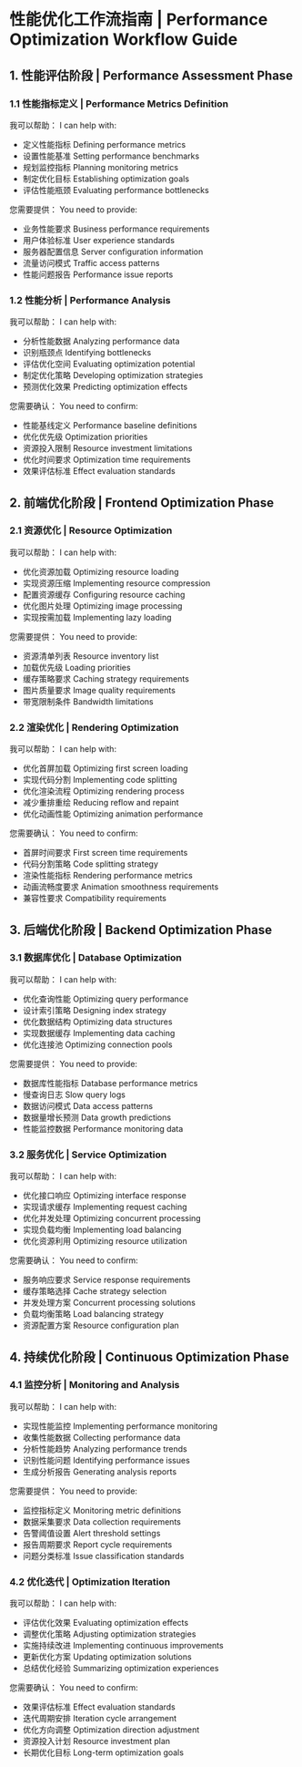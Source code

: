# 性能优化工作流指南 | Performance Optimization Workflow Guide

## 1. 性能评估阶段 | Performance Assessment Phase

### 1.1 性能指标定义 | Performance Metrics Definition

我可以帮助：
I can help with:
- 定义性能指标
  Defining performance metrics
- 设置性能基准
  Setting performance benchmarks
- 规划监控指标
  Planning monitoring metrics
- 制定优化目标
  Establishing optimization goals
- 评估性能瓶颈
  Evaluating performance bottlenecks

您需要提供：
You need to provide:
- 业务性能要求
  Business performance requirements
- 用户体验标准
  User experience standards
- 服务器配置信息
  Server configuration information
- 流量访问模式
  Traffic access patterns
- 性能问题报告
  Performance issue reports

### 1.2 性能分析 | Performance Analysis

我可以帮助：
I can help with:
- 分析性能数据
  Analyzing performance data
- 识别瓶颈点
  Identifying bottlenecks
- 评估优化空间
  Evaluating optimization potential
- 制定优化策略
  Developing optimization strategies
- 预测优化效果
  Predicting optimization effects

您需要确认：
You need to confirm:
- 性能基线定义
  Performance baseline definitions
- 优化优先级
  Optimization priorities
- 资源投入限制
  Resource investment limitations
- 优化时间要求
  Optimization time requirements
- 效果评估标准
  Effect evaluation standards

## 2. 前端优化阶段 | Frontend Optimization Phase

### 2.1 资源优化 | Resource Optimization

我可以帮助：
I can help with:
- 优化资源加载
  Optimizing resource loading
- 实现资源压缩
  Implementing resource compression
- 配置资源缓存
  Configuring resource caching
- 优化图片处理
  Optimizing image processing
- 实现按需加载
  Implementing lazy loading

您需要提供：
You need to provide:
- 资源清单列表
  Resource inventory list
- 加载优先级
  Loading priorities
- 缓存策略要求
  Caching strategy requirements
- 图片质量要求
  Image quality requirements
- 带宽限制条件
  Bandwidth limitations

### 2.2 渲染优化 | Rendering Optimization

我可以帮助：
I can help with:
- 优化首屏加载
  Optimizing first screen loading
- 实现代码分割
  Implementing code splitting
- 优化渲染流程
  Optimizing rendering process
- 减少重排重绘
  Reducing reflow and repaint
- 优化动画性能
  Optimizing animation performance

您需要确认：
You need to confirm:
- 首屏时间要求
  First screen time requirements
- 代码分割策略
  Code splitting strategy
- 渲染性能指标
  Rendering performance metrics
- 动画流畅度要求
  Animation smoothness requirements
- 兼容性要求
  Compatibility requirements

## 3. 后端优化阶段 | Backend Optimization Phase

### 3.1 数据库优化 | Database Optimization

我可以帮助：
I can help with:
- 优化查询性能
  Optimizing query performance
- 设计索引策略
  Designing index strategy
- 优化数据结构
  Optimizing data structures
- 实现数据缓存
  Implementing data caching
- 优化连接池
  Optimizing connection pools

您需要提供：
You need to provide:
- 数据库性能指标
  Database performance metrics
- 慢查询日志
  Slow query logs
- 数据访问模式
  Data access patterns
- 数据量增长预测
  Data growth predictions
- 性能监控数据
  Performance monitoring data

### 3.2 服务优化 | Service Optimization

我可以帮助：
I can help with:
- 优化接口响应
  Optimizing interface response
- 实现请求缓存
  Implementing request caching
- 优化并发处理
  Optimizing concurrent processing
- 实现负载均衡
  Implementing load balancing
- 优化资源利用
  Optimizing resource utilization

您需要确认：
You need to confirm:
- 服务响应要求
  Service response requirements
- 缓存策略选择
  Cache strategy selection
- 并发处理方案
  Concurrent processing solutions
- 负载均衡策略
  Load balancing strategy
- 资源配置方案
  Resource configuration plan

## 4. 持续优化阶段 | Continuous Optimization Phase

### 4.1 监控分析 | Monitoring and Analysis

我可以帮助：
I can help with:
- 实现性能监控
  Implementing performance monitoring
- 收集性能数据
  Collecting performance data
- 分析性能趋势
  Analyzing performance trends
- 识别性能问题
  Identifying performance issues
- 生成分析报告
  Generating analysis reports

您需要提供：
You need to provide:
- 监控指标定义
  Monitoring metric definitions
- 数据采集要求
  Data collection requirements
- 告警阈值设置
  Alert threshold settings
- 报告周期要求
  Report cycle requirements
- 问题分类标准
  Issue classification standards

### 4.2 优化迭代 | Optimization Iteration

我可以帮助：
I can help with:
- 评估优化效果
  Evaluating optimization effects
- 调整优化策略
  Adjusting optimization strategies
- 实施持续改进
  Implementing continuous improvements
- 更新优化方案
  Updating optimization solutions
- 总结优化经验
  Summarizing optimization experiences

您需要确认：
You need to confirm:
- 效果评估标准
  Effect evaluation standards
- 迭代周期安排
  Iteration cycle arrangement
- 优化方向调整
  Optimization direction adjustment
- 资源投入计划
  Resource investment plan
- 长期优化目标
  Long-term optimization goals 